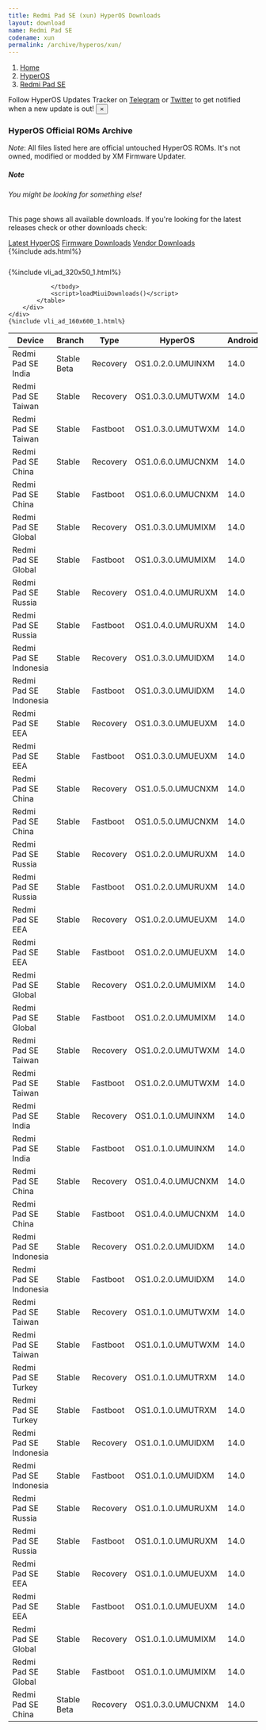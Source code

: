 ```yaml
---
title: Redmi Pad SE (xun) HyperOS Downloads
layout: download
name: Redmi Pad SE
codename: xun
permalink: /archive/hyperos/xun/
---
```

<nav aria-label="breadcrumb">
    <ol class="breadcrumb">
        <li class="breadcrumb-item"><a href="/">Home</a></li>
        <li class="breadcrumb-item"><a href="/hyperos/">HyperOS</a></li>
        <li class="breadcrumb-item active" aria-current="page"><a href="/hyperos/xun/">Redmi Pad SE</a></li>
    </ol>
</nav>
<div class="alert alert-primary alert-dismissible fade show" role="alert">
    Follow HyperOS Updates Tracker on <a href="https://t.me/MIUIUpdatesTracker" class="alert-link">Telegram</a>
     or <a href="https://twitter.com/MiFwUpdater" class="alert-link">Twitter</a> to get notified when a new update is out!
    <button type="button" class="close" data-dismiss="alert" aria-label="Close">
        <span aria-hidden="true">&times;</span>
    </button>
</div>

### HyperOS Official ROMs Archive
*Note*: All files listed here are official untouched HyperOS ROMs. It's not owned, modified or modded by XM Firmware Updater.
<div class="card">
  <div class="card-body">
    <h5 class="card-title">Note</h5>
    <h6 class="card-subtitle mb-2 text-muted">You might be looking for something else!</h6>
    <p class="card-text">This page shows all available downloads.
     If you're looking for the latest releases check or other downloads check:</p>
    <a href="/hyperos/xun/" class="card-link">Latest HyperOS</a>
    <a href="/firmware/xun/" class="card-link">Firmware Downloads</a>
    <a href="/vendor/xun/" class="card-link">Vendor Downloads</a>
  </div>
</div>
{%include ads.html%}
<div class="row justify-content-center">
    <div class="col-10">
        <div class="table-responsive-md" style="margin-top: 25px;">
            {%include vli_ad_320x50_1.html%}
            <table id="miui" class="display dt-responsive nowrap compact table table-striped table-hover table-sm">
                <thead class="thead-dark">
                    <tr>
                        <th data-ref="device">Device</th>
                        <th data-ref="branch">Branch</th>
                        <th data-ref="type">Type</th>
                        <th data-ref="miui">HyperOS</th>
                        <th data-ref="android">Android</th>
                        <th data-ref="size">Size</th>
                        <th data-ref="size">Date</th>
                        <th data-ref="link">Link</th>
                    </tr>
                </thead>
                <tbody>
                <tr><td>Redmi Pad SE India</td><td>Stable Beta</td><td>Recovery</td><td>OS1.0.2.0.UMUINXM</td><td>14.0</td><td>4.0 GB</td><td>2024-09-01</td><td><a href="/hyperos/xun/stable beta/OS1.0.2.0.UMUINXM/">Download</a></td></tr>
<tr><td>Redmi Pad SE Taiwan</td><td>Stable</td><td>Recovery</td><td>OS1.0.3.0.UMUTWXM</td><td>14.0</td><td>4.0 GB</td><td>2024-08-24</td><td><a href="/hyperos/xun/stable/OS1.0.3.0.UMUTWXM/">Download</a></td></tr>
<tr><td>Redmi Pad SE Taiwan</td><td>Stable</td><td>Fastboot</td><td>OS1.0.3.0.UMUTWXM</td><td>14.0</td><td>4.7 GB</td><td>2024-08-16</td><td><a href="/hyperos/xun/stable/OS1.0.3.0.UMUTWXM/">Download</a></td></tr>
<tr><td>Redmi Pad SE China</td><td>Stable</td><td>Recovery</td><td>OS1.0.6.0.UMUCNXM</td><td>14.0</td><td>4.2 GB</td><td>2024-08-22</td><td><a href="/hyperos/xun/stable/OS1.0.6.0.UMUCNXM/">Download</a></td></tr>
<tr><td>Redmi Pad SE China</td><td>Stable</td><td>Fastboot</td><td>OS1.0.6.0.UMUCNXM</td><td>14.0</td><td>5.3 GB</td><td>2024-08-14</td><td><a href="/hyperos/xun/stable/OS1.0.6.0.UMUCNXM/">Download</a></td></tr>
<tr><td>Redmi Pad SE Global</td><td>Stable</td><td>Recovery</td><td>OS1.0.3.0.UMUMIXM</td><td>14.0</td><td>4.1 GB</td><td>2024-08-16</td><td><a href="/hyperos/xun/stable/OS1.0.3.0.UMUMIXM/">Download</a></td></tr>
<tr><td>Redmi Pad SE Global</td><td>Stable</td><td>Fastboot</td><td>OS1.0.3.0.UMUMIXM</td><td>14.0</td><td>5.2 GB</td><td>2024-08-01</td><td><a href="/hyperos/xun/stable/OS1.0.3.0.UMUMIXM/">Download</a></td></tr>
<tr><td>Redmi Pad SE Russia</td><td>Stable</td><td>Recovery</td><td>OS1.0.4.0.UMURUXM</td><td>14.0</td><td>4.0 GB</td><td>2024-08-16</td><td><a href="/hyperos/xun/stable/OS1.0.4.0.UMURUXM/">Download</a></td></tr>
<tr><td>Redmi Pad SE Russia</td><td>Stable</td><td>Fastboot</td><td>OS1.0.4.0.UMURUXM</td><td>14.0</td><td>5.5 GB</td><td>2024-08-09</td><td><a href="/hyperos/xun/stable/OS1.0.4.0.UMURUXM/">Download</a></td></tr>
<tr><td>Redmi Pad SE Indonesia</td><td>Stable</td><td>Recovery</td><td>OS1.0.3.0.UMUIDXM</td><td>14.0</td><td>4.1 GB</td><td>2024-08-16</td><td><a href="/hyperos/xun/stable/OS1.0.3.0.UMUIDXM/">Download</a></td></tr>
<tr><td>Redmi Pad SE Indonesia</td><td>Stable</td><td>Fastboot</td><td>OS1.0.3.0.UMUIDXM</td><td>14.0</td><td>5.0 GB</td><td>2024-08-01</td><td><a href="/hyperos/xun/stable/OS1.0.3.0.UMUIDXM/">Download</a></td></tr>
<tr><td>Redmi Pad SE EEA</td><td>Stable</td><td>Recovery</td><td>OS1.0.3.0.UMUEUXM</td><td>14.0</td><td>4.1 GB</td><td>2024-08-09</td><td><a href="/hyperos/xun/stable/OS1.0.3.0.UMUEUXM/">Download</a></td></tr>
<tr><td>Redmi Pad SE EEA</td><td>Stable</td><td>Fastboot</td><td>OS1.0.3.0.UMUEUXM</td><td>14.0</td><td>5.0 GB</td><td>2024-07-29</td><td><a href="/hyperos/xun/stable/OS1.0.3.0.UMUEUXM/">Download</a></td></tr>
<tr><td>Redmi Pad SE China</td><td>Stable</td><td>Recovery</td><td>OS1.0.5.0.UMUCNXM</td><td>14.0</td><td>4.2 GB</td><td>2024-07-04</td><td><a href="/hyperos/xun/stable/OS1.0.5.0.UMUCNXM/">Download</a></td></tr>
<tr><td>Redmi Pad SE China</td><td>Stable</td><td>Fastboot</td><td>OS1.0.5.0.UMUCNXM</td><td>14.0</td><td>5.3 GB</td><td>2024-06-25</td><td><a href="/hyperos/xun/stable/OS1.0.5.0.UMUCNXM/">Download</a></td></tr>
<tr><td>Redmi Pad SE Russia</td><td>Stable</td><td>Recovery</td><td>OS1.0.2.0.UMURUXM</td><td>14.0</td><td>4.0 GB</td><td>2024-05-21</td><td><a href="/hyperos/xun/stable/OS1.0.2.0.UMURUXM/">Download</a></td></tr>
<tr><td>Redmi Pad SE Russia</td><td>Stable</td><td>Fastboot</td><td>OS1.0.2.0.UMURUXM</td><td>14.0</td><td>5.2 GB</td><td>2024-05-07</td><td><a href="/hyperos/xun/stable/OS1.0.2.0.UMURUXM/">Download</a></td></tr>
<tr><td>Redmi Pad SE EEA</td><td>Stable</td><td>Recovery</td><td>OS1.0.2.0.UMUEUXM</td><td>14.0</td><td>4.1 GB</td><td>2024-05-07</td><td><a href="/hyperos/xun/stable/OS1.0.2.0.UMUEUXM/">Download</a></td></tr>
<tr><td>Redmi Pad SE EEA</td><td>Stable</td><td>Fastboot</td><td>OS1.0.2.0.UMUEUXM</td><td>14.0</td><td>4.7 GB</td><td>2024-04-28</td><td><a href="/hyperos/xun/stable/OS1.0.2.0.UMUEUXM/">Download</a></td></tr>
<tr><td>Redmi Pad SE Global</td><td>Stable</td><td>Recovery</td><td>OS1.0.2.0.UMUMIXM</td><td>14.0</td><td>4.1 GB</td><td>2024-04-28</td><td><a href="/hyperos/xun/stable/OS1.0.2.0.UMUMIXM/">Download</a></td></tr>
<tr><td>Redmi Pad SE Global</td><td>Stable</td><td>Fastboot</td><td>OS1.0.2.0.UMUMIXM</td><td>14.0</td><td>4.7 GB</td><td>2024-04-26</td><td><a href="/hyperos/xun/stable/OS1.0.2.0.UMUMIXM/">Download</a></td></tr>
<tr><td>Redmi Pad SE Taiwan</td><td>Stable</td><td>Recovery</td><td>OS1.0.2.0.UMUTWXM</td><td>14.0</td><td>4.0 GB</td><td>2024-06-02</td><td><a href="/hyperos/xun/stable/OS1.0.2.0.UMUTWXM/">Download</a></td></tr>
<tr><td>Redmi Pad SE Taiwan</td><td>Stable</td><td>Fastboot</td><td>OS1.0.2.0.UMUTWXM</td><td>14.0</td><td>4.7 GB</td><td>2024-05-27</td><td><a href="/hyperos/xun/stable/OS1.0.2.0.UMUTWXM/">Download</a></td></tr>
<tr><td>Redmi Pad SE India</td><td>Stable</td><td>Recovery</td><td>OS1.0.1.0.UMUINXM</td><td>14.0</td><td>4.0 GB</td><td>2024-05-23</td><td><a href="/hyperos/xun/stable/OS1.0.1.0.UMUINXM/">Download</a></td></tr>
<tr><td>Redmi Pad SE India</td><td>Stable</td><td>Fastboot</td><td>OS1.0.1.0.UMUINXM</td><td>14.0</td><td>4.6 GB</td><td>2024-05-14</td><td><a href="/hyperos/xun/stable/OS1.0.1.0.UMUINXM/">Download</a></td></tr>
<tr><td>Redmi Pad SE China</td><td>Stable</td><td>Recovery</td><td>OS1.0.4.0.UMUCNXM</td><td>14.0</td><td>4.2 GB</td><td>2024-05-14</td><td><a href="/hyperos/xun/stable/OS1.0.4.0.UMUCNXM/">Download</a></td></tr>
<tr><td>Redmi Pad SE China</td><td>Stable</td><td>Fastboot</td><td>OS1.0.4.0.UMUCNXM</td><td>14.0</td><td>5.2 GB</td><td>2024-04-24</td><td><a href="/hyperos/xun/stable/OS1.0.4.0.UMUCNXM/">Download</a></td></tr>
<tr><td>Redmi Pad SE Indonesia</td><td>Stable</td><td>Recovery</td><td>OS1.0.2.0.UMUIDXM</td><td>14.0</td><td>4.1 GB</td><td>2024-05-11</td><td><a href="/hyperos/xun/stable/OS1.0.2.0.UMUIDXM/">Download</a></td></tr>
<tr><td>Redmi Pad SE Indonesia</td><td>Stable</td><td>Fastboot</td><td>OS1.0.2.0.UMUIDXM</td><td>14.0</td><td>4.8 GB</td><td>2024-05-07</td><td><a href="/hyperos/xun/stable/OS1.0.2.0.UMUIDXM/">Download</a></td></tr>
<tr><td>Redmi Pad SE Taiwan</td><td>Stable</td><td>Recovery</td><td>OS1.0.1.0.UMUTWXM</td><td>14.0</td><td>4.0 GB</td><td>2024-03-18</td><td><a href="/hyperos/xun/stable/OS1.0.1.0.UMUTWXM/">Download</a></td></tr>
<tr><td>Redmi Pad SE Taiwan</td><td>Stable</td><td>Fastboot</td><td>OS1.0.1.0.UMUTWXM</td><td>14.0</td><td>4.6 GB</td><td>2024-03-06</td><td><a href="/hyperos/xun/stable/OS1.0.1.0.UMUTWXM/">Download</a></td></tr>
<tr><td>Redmi Pad SE Turkey</td><td>Stable</td><td>Recovery</td><td>OS1.0.1.0.UMUTRXM</td><td>14.0</td><td>4.1 GB</td><td>2024-03-15</td><td><a href="/hyperos/xun/stable/OS1.0.1.0.UMUTRXM/">Download</a></td></tr>
<tr><td>Redmi Pad SE Turkey</td><td>Stable</td><td>Fastboot</td><td>OS1.0.1.0.UMUTRXM</td><td>14.0</td><td>4.6 GB</td><td>2024-03-06</td><td><a href="/hyperos/xun/stable/OS1.0.1.0.UMUTRXM/">Download</a></td></tr>
<tr><td>Redmi Pad SE Indonesia</td><td>Stable</td><td>Recovery</td><td>OS1.0.1.0.UMUIDXM</td><td>14.0</td><td>4.1 GB</td><td>2024-03-13</td><td><a href="/hyperos/xun/stable/OS1.0.1.0.UMUIDXM/">Download</a></td></tr>
<tr><td>Redmi Pad SE Indonesia</td><td>Stable</td><td>Fastboot</td><td>OS1.0.1.0.UMUIDXM</td><td>14.0</td><td>4.7 GB</td><td>2024-02-27</td><td><a href="/hyperos/xun/stable/OS1.0.1.0.UMUIDXM/">Download</a></td></tr>
<tr><td>Redmi Pad SE Russia</td><td>Stable</td><td>Recovery</td><td>OS1.0.1.0.UMURUXM</td><td>14.0</td><td>4.0 GB</td><td>2024-03-12</td><td><a href="/hyperos/xun/stable/OS1.0.1.0.UMURUXM/">Download</a></td></tr>
<tr><td>Redmi Pad SE Russia</td><td>Stable</td><td>Fastboot</td><td>OS1.0.1.0.UMURUXM</td><td>14.0</td><td>5.1 GB</td><td>2024-03-01</td><td><a href="/hyperos/xun/stable/OS1.0.1.0.UMURUXM/">Download</a></td></tr>
<tr><td>Redmi Pad SE EEA</td><td>Stable</td><td>Recovery</td><td>OS1.0.1.0.UMUEUXM</td><td>14.0</td><td>4.1 GB</td><td>2024-03-04</td><td><a href="/hyperos/xun/stable/OS1.0.1.0.UMUEUXM/">Download</a></td></tr>
<tr><td>Redmi Pad SE EEA</td><td>Stable</td><td>Fastboot</td><td>OS1.0.1.0.UMUEUXM</td><td>14.0</td><td>4.7 GB</td><td>2024-02-24</td><td><a href="/hyperos/xun/stable/OS1.0.1.0.UMUEUXM/">Download</a></td></tr>
<tr><td>Redmi Pad SE Global</td><td>Stable</td><td>Recovery</td><td>OS1.0.1.0.UMUMIXM</td><td>14.0</td><td>4.1 GB</td><td>2024-02-21</td><td><a href="/hyperos/xun/stable/OS1.0.1.0.UMUMIXM/">Download</a></td></tr>
<tr><td>Redmi Pad SE Global</td><td>Stable</td><td>Fastboot</td><td>OS1.0.1.0.UMUMIXM</td><td>14.0</td><td>4.7 GB</td><td>2024-02-05</td><td><a href="/hyperos/xun/stable/OS1.0.1.0.UMUMIXM/">Download</a></td></tr>
<tr><td>Redmi Pad SE China</td><td>Stable Beta</td><td>Recovery</td><td>OS1.0.3.0.UMUCNXM</td><td>14.0</td><td>4.2 GB</td><td>2024-01-24</td><td><a href="/hyperos/xun/stable beta/OS1.0.3.0.UMUCNXM/">Download</a></td></tr>

                </tbody>
                <script>loadMiuiDownloads()</script>
            </table>
        </div>
    </div>
    {%include vli_ad_160x600_1.html%}
</div>
